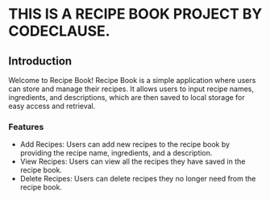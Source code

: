 # THIS IS A RECIPE BOOK PROJECT BY CODECLAUSE.

## Introduction
Welcome to Recipe Book! Recipe Book is a simple application where users can store and manage their recipes. It allows users to input recipe names, ingredients, and descriptions, which are then saved to local storage for easy access and retrieval.

### Features
- Add Recipes: Users can add new recipes to the recipe book by providing the recipe name, ingredients, and a description.
- View Recipes: Users can view all the recipes they have saved in the recipe book.
- Delete Recipes: Users can delete recipes they no longer need from the recipe book.
